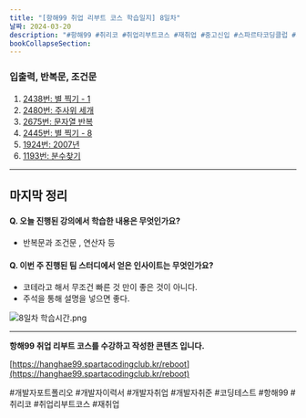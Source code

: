 ```yaml
---
title: "[항해99 취업 리부트 코스 학습일지] 8일차"
날짜: 2024-03-20
description: "#항해99 #취리코 #취업리부트코스 #재취업 #중고신입 #스파르타코딩클럽 #개발자포트폴리오 #개발자이력서 #개발자취업 #개발자취준"
bookCollapseSection:
---
```

### 입출력, 반복문, 조건문

1. [2438번: 별 찍기 - 1](Coding%20Test/2024/24.03/4주차/별%20찍기%20-%201)
2. [2480번: 주사위 세개](Coding%20Test/2024/24.03/4주차/주사위%20세개)
3. [2675번: 문자열 반복](Coding%20Test/2024/24.03/4주차/문자열%20반복)
4. [2445번: 별 찍기 - 8](Coding%20Test/2024/24.03/4주차/별%20찍기%20-%208)
5. [1924번: 2007년](Coding%20Test/2024/24.03/4주차/2007년)
6. [1193번: 분수찾기](Coding%20Test/2024/24.03/4주차/분수찾기)


---
마지막 정리
---
#### Q. 오늘 진행된 강의에서 학습한 내용은 무엇인가요?
- 반복문과 조건문 , 연산자 등

#### Q. 이번 주 진행된 팀 스터디에서 얻은 인사이트는 무엇인가요?
- 코테라고 해서 무조건 빠른 것 만이 좋은 것이 아니다.
- 주석을 통해 설명을 넣으면 좋다.

![8일차 학습시간.png](/assets/Hanghae99/학습시간/8일차%20학습시간.png)

---
**항해99 취업 리부트 코스를 수강하고 작성한 콘텐츠 입니다.**

[https://hanghae99.spartacodingclub.kr/reboot](https://hanghae99.spartacodingclub.kr/reboot)

#개발자포트폴리오 #개발자이력서 #개발자취업 #개발자취준 #코딩테스트 #항해99 #취리코 #취업리부트코스 #재취업